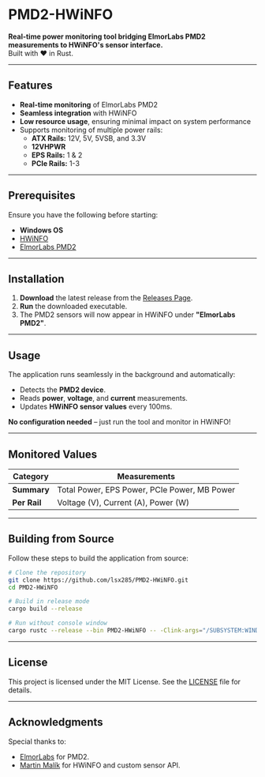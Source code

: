 # PMD2-HWiNFO

**Real-time power monitoring tool bridging ElmorLabs PMD2 measurements to HWiNFO's sensor interface.**  
Built with ❤️ in Rust.

---

## Features

- **Real-time monitoring** of ElmorLabs PMD2
- **Seamless integration** with HWiNFO
- **Low resource usage**, ensuring minimal impact on system performance
- Supports monitoring of multiple power rails:
  - **ATX Rails:** 12V, 5V, 5VSB, and 3.3V
  - **12VHPWR**
  - **EPS Rails:** 1 & 2
  - **PCIe Rails:** 1-3

---

## Prerequisites

Ensure you have the following before starting:

- **Windows OS**
- [HWiNFO](https://www.hwinfo.com/)
- [ElmorLabs PMD2](https://elmorlabs.com/product/elmorlabs-pmd2/)

---

## Installation

1. **Download** the latest release from the [Releases Page](https://github.com/lsx285/PMD2-HWiNFO/releases/latest).
2. **Run** the downloaded executable.
3. The PMD2 sensors will now appear in HWiNFO under **"ElmorLabs PMD2"**.

---

## Usage

The application runs seamlessly in the background and automatically:
- Detects the **PMD2 device**.
- Reads **power**, **voltage**, and **current** measurements.
- Updates **HWiNFO sensor values** every 100ms.

**No configuration needed** – just run the tool and monitor in HWiNFO!

---

## Monitored Values

| **Category** | **Measurements**                          |
|--------------|-------------------------------------------|
| **Summary**  | Total Power, EPS Power, PCIe Power, MB Power |
| **Per Rail** | Voltage (V), Current (A), Power (W)       |

---

## Building from Source

Follow these steps to build the application from source:

```bash
# Clone the repository
git clone https://github.com/lsx285/PMD2-HWiNFO.git
cd PMD2-HWiNFO

# Build in release mode
cargo build --release

# Run without console window
cargo rustc --release --bin PMD2-HWiNFO -- -Clink-args="/SUBSYSTEM:WINDOWS /ENTRY:mainCRTStartup"
```

---


## License

This project is licensed under the MIT License. See the [LICENSE](LICENSE) file for details.

---

## Acknowledgments

Special thanks to:

- [ElmorLabs](https://elmorlabs.com/) for PMD2.
- [Martin Malík](https://www.hwinfo.com/) for HWiNFO and custom sensor API.
